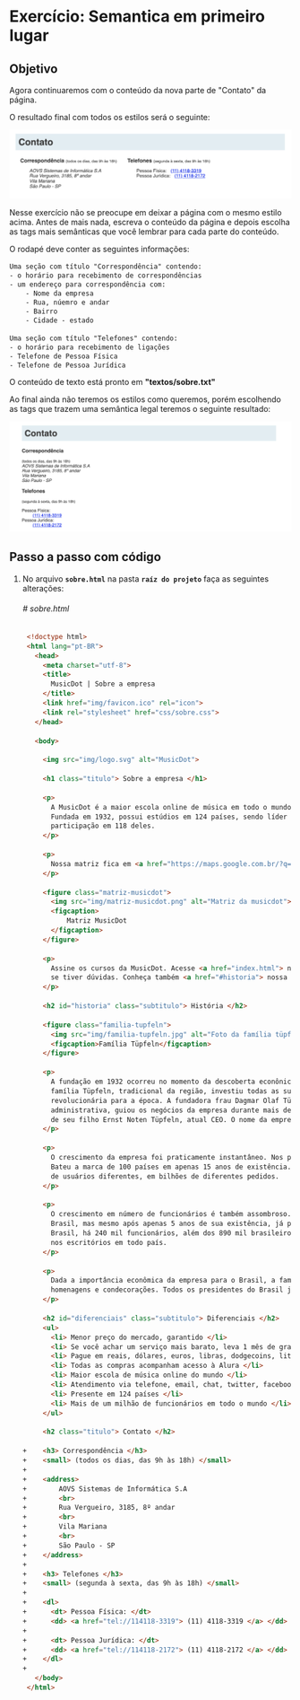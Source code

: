 # Exercício: Semantica em primeiro lugar

## Objetivo
      
Agora continuaremos com o conteúdo da nova parte de "Contato" da página.

O resultado final com todos os estilos será o seguinte:

![A seção de "Contato" pronta {w=50}](assets/images/09-sobre__contato--semanticaEmPrimeiroLugar/contato_pronto_exemplo.png)

Nesse exercício não se preocupe em deixar a página com o mesmo estilo acima. Antes de mais nada, escreva o conteúdo da página e depois escolha as tags mais semânticas que você lembrar para cada parte do conteúdo.

O rodapé deve conter as seguintes informações:

    Uma seção com título "Correspondência" contendo:
    - o horário para recebimento de correspondências
    - um endereço para correspondência com:
        - Nome da empresa
        - Rua, núemro e andar
        - Bairro
        - Cidade - estado

    Uma seção com título "Telefones" contendo:
    - o horário para recebimento de ligações
    - Telefone de Pessoa Física
    - Telefone de Pessoa Jurídica

O conteúdo de texto está pronto em **"textos/sobre.txt"**

Ao final ainda não teremos os estilos como queremos, porém escolhendo as tags que trazem uma semântica legal teremos o seguinte resultado:

![A seção de "Contato" apenas com o estilo padrão das tags](assets/images/09-sobre__contato--semanticaEmPrimeiroLugar/contato_sem_estilo.png)

## Passo a passo com código

1. No arquivo **`sobre.html`** na pasta **`raíz do projeto`** faça as seguintes alterações:

    ###### # sobre.html
    ```html
     <!doctype html>
     <html lang="pt-BR">
       <head>
         <meta charset="utf-8">
         <title>
           MusicDot | Sobre a empresa
         </title>
         <link href="img/favicon.ico" rel="icon">
         <link rel="stylesheet" href="css/sobre.css">
       </head>
       
       <body>
         
         <img src="img/logo.svg" alt="MusicDot">
     
         <h1 class="titulo"> Sobre a empresa </h1>
     
         <p>
           A MusicDot é a maior escola online de música em todo o mundo.
           Fundada em 1932, possui estúdios em 124 países, sendo líder de mercado com mais de 90% de
           participação em 118 deles.
         </p>
         
         <p>
           Nossa matriz fica em <a href="https://maps.google.com.br/?q=190,GabrielDequech,Mafra,SC"> Mafra, em Santa Catarina </a>. De lá, saem grande parte das gravações de nossos cursos. Nossa matriz:
         </p>
     
         <figure class="matriz-musicdot">
           <img src="img/matriz-musicdot.png" alt="Matriz da musicdot">
           <figcaption>
               Matriz MusicDot 
           </figcaption>
         </figure>
         
         <p>
           Assine os cursos da MusicDot. Acesse <a href="index.html"> nosso site </a> ou entre em contato
           se tiver dúvidas. Conheça também <a href="#historia"> nossa história </a> e <a href="#diferenciais"> nossos diferenciais </a>.
         </p>
     
         <h2 id="historia" class="subtitulo"> História </h2>
     
         <figure class="familia-tupfeln">
           <img src="img/familia-tupfeln.jpg" alt="Foto da família tüpfeln">
           <figcaption>Família Tüpfeln</figcaption>
         </figure>
         
         <p>
           A fundação em 1932 ocorreu no momento da descoberta econônica de cursos por stream online no interior de Santa Catarina. A
           família Tüpfeln, tradicional da região, investiu todas as suas economias nessa nova iniciativa,
           revolucionária para a época. A fundadora frau Dagmar Olaf Tüpfeln, dotada de particular visão
           administrativa, guiou os negócios da empresa durante mais de 50 anos, muitos deles ao lado
           de seu filho Ernst Noten Tüpfeln, atual CEO. O nome da empresa é inspirado no nome da família.
         </p>
         
         <p>
           O crescimento da empresa foi praticamente instantâneo. Nos primeiros 5 anos, já atendia 18 países.
           Bateu a marca de 100 países em apenas 15 anos de existência. Até hoje, já atendeu 2 bilhões
           de usuários diferentes, em bilhões de diferentes pedidos.
         </p>
         
         <p>
           O crescimento em número de funcionários é também assombroso. Hoje, é a maior empregadora do
           Brasil, mas mesmo após apenas 5 anos de sua existência, já possuía 30 mil funcionários. Fora do
           Brasil, há 240 mil funcionários, além dos 890 mil brasileiros nas instalações de Mafra e
           nos escritórios em todo país.
         </p>
         
         <p>
           Dada a importância econômica da empresa para o Brasil, a família Tüpfeln já recebeu diversos prêmios,
           homenagens e condecorações. Todos os presidentes do Brasil já visitaram as instalações da MusicDot, além de presidentes da União Européia, Ásia e o secretário-geral da ONU.
         </p>
     
         <h2 id="diferenciais" class="subtitulo"> Diferenciais </h2>
         <ul>
           <li> Menor preço do mercado, garantido </li>
           <li> Se você achar um serviço mais barato, leva 1 mês de graça </li>
           <li> Pague em reais, dólares, euros, libras, dodgecoins, litecoins ou bitcoins </li>
           <li> Todas as compras acompanham acesso à Alura </li>
           <li> Maior escola de música online do mundo </li>
           <li> Atendimento via telefone, email, chat, twitter, facebook, instagram, ICQ, WhatsApp, SMS, carta, fax, sinal de fumaça e telegrama </li>
           <li> Presente em 124 países </li>
           <li> Mais de um milhão de funcionários em todo o mundo </li>
         </ul>
         
         <h2 class="titulo"> Contato </h2>
     
    +    <h3> Correspondência </h3>
    +    <small> (todos os dias, das 9h às 18h) </small>
    +
    +    <address>
    +        AOVS Sistemas de Informática S.A
    +        <br>
    +        Rua Vergueiro, 3185, 8º andar
    +        <br>
    +        Vila Mariana
    +        <br>
    +        São Paulo - SP
    +    </address>
    +
    +    <h3> Telefones </h3>
    +    <small> (segunda à sexta, das 9h às 18h) </small>
    +    
    +    <dl>
    +      <dt> Pessoa Física: </dt>
    +      <dd> <a href="tel://114118-3319"> (11) 4118-3319 </a> </dd>
    +      
    +      <dt> Pessoa Jurídica: </dt>
    +      <dd> <a href="tel://114118-2172"> (11) 4118-2172 </a> </dd>
    +    </dl>
    +
       </body>
     </html>
    ```
